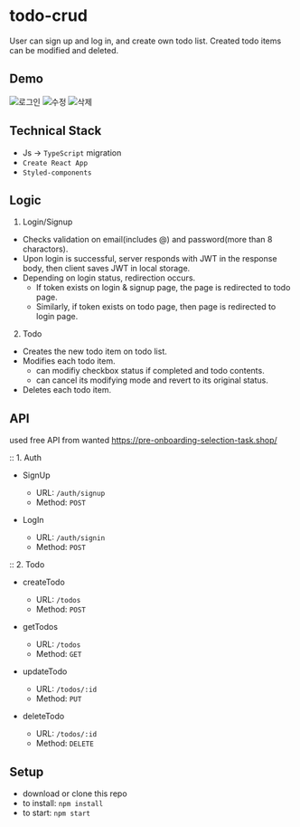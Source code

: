 # todo-crud

User can sign up and log in, and create own todo list. 
Created todo items can be modified and deleted.

## Demo
![로그인](https://user-images.githubusercontent.com/92300124/223406126-d1f2ab69-53a0-48e8-99cc-cdb64b3689c0.gif)
![수정](https://user-images.githubusercontent.com/92300124/223406192-b2f69a12-e7cb-49d4-80f5-d8be325fda02.gif)
![삭제](https://user-images.githubusercontent.com/92300124/223406207-b4c40041-094e-4711-b67f-dfd947ebe534.gif)

## Technical Stack
- Js -> `TypeScript` migration 
- `Create React App`
- `Styled-components`

## Logic
1. Login/Signup
- Checks validation on email(includes @) and password(more than 8 charactors).
- Upon login is successful, server responds with JWT in the response body, then client saves JWT in local storage.
- Depending on login status, redirection occurs.
  - If token exists on login & signup page, the page is redirected to todo page.
  - Similarly, if token exists on todo page, then page is redirected to login page.
  
2. Todo 
- Creates the new todo item on todo list.
- Modifies each todo item.
  - can modifiy checkbox status if completed and todo contents.
  - can cancel its modifying mode and revert to its original status.
- Deletes each todo item.

## API
used free API from wanted
https://pre-onboarding-selection-task.shop/

:: 1. Auth
- SignUp
  - URL: `/auth/signup`
  - Method: `POST`

- LogIn
  - URL: `/auth/signin`
  - Method: `POST`

:: 2. Todo

- createTodo
  - URL: `/todos`
  - Method: `POST`

- getTodos
  - URL: `/todos`
  - Method: `GET`

- updateTodo
  - URL: `/todos/:id`
  - Method: `PUT`

- deleteTodo
  - URL: `/todos/:id`
  - Method: `DELETE`
  
## Setup
- download or clone this repo
- to install: `npm install`
- to start: `npm start`

